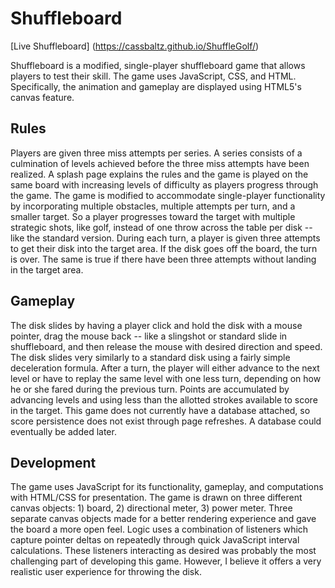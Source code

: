 # Shuffleboard

[Live Shuffleboard] (https://cassbaltz.github.io/ShuffleGolf/)

Shuffleboard is a modified, single-player shuffleboard game that allows players to test their skill. The game uses JavaScript, CSS, and HTML. Specifically, the animation and gameplay are displayed using HTML5's canvas feature.

## Rules

Players are given three miss attempts per series. A series consists of a culmination of levels achieved before the three miss attempts have been realized. A splash page explains the rules and the game is played on the same board with increasing levels of difficulty as players progress through the game. The game is modified to accommodate single-player functionality by incorporating multiple obstacles, multiple attempts per turn, and a smaller target. So a player progresses toward the target with multiple strategic shots, like golf, instead of one throw across the table per disk -- like the standard version. During each turn, a player is given three attempts to get their disk into the target area. If the disk goes off the board, the turn is over. The same is true if there have been three attempts without landing in the target area.

## Gameplay

The disk slides by having a player click and hold the disk with a mouse pointer, drag the mouse back -- like a slingshot or standard slide in shuffleboard, and then release the mouse with desired direction and speed. The disk slides very similarly to a standard disk using a fairly simple deceleration formula. After a turn, the player will either advance to the next level or have to replay the same level with one less turn, depending on how he or she fared during the previous turn. Points are accumulated by advancing levels and using less than the allotted strokes available to score in the target. This game does not currently have a database attached, so score persistence does not exist through page refreshes. A database could eventually be added later.

## Development

The game uses JavaScript for its functionality, gameplay, and computations with HTML/CSS for presentation. The game is drawn on three different canvas objects: 1) board, 2) directional meter, 3) power meter. Three separate canvas objects made for a better rendering experience and gave the board a more open feel. Logic uses a combination of listeners which capture pointer deltas on repeatedly through quick JavaScript interval calculations. These listeners interacting as desired was probably the most challenging part of developing this game. However, I believe it offers a very realistic user experience for throwing the disk.
